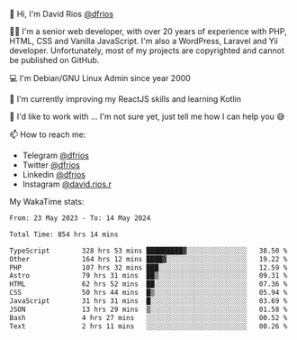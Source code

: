 👋 Hi, I'm David Rios [@dfrios](https://github.com/dfrios)

👨‍💻 I'm a senior web developer, with over 20 years of experience with PHP, HTML, CSS and Vanilla JavaScript. I'm also a WordPress, Laravel and Yii developer. Unfortunately, most of my projects are copyrighted and cannot be published on GitHub.

💻 I'm Debian/GNU Linux Admin since year 2000

🌱 I'm currently improving my ReactJS skills and learning Kotlin

💞️ I'd like to work with ... I'm not sure yet, just tell me how I can help you 😅


📫 How to reach me:
* Telegram [@dfrios](https://t.me/dfrios)
* Twitter [@dfrios](https://twitter.com/dfrios)
* Linkedin [@dfrios](https://linkedin.com/in/dfrios)
* Instagram [@david.rios.r](https://instagram.com/david.rios.r)



My WakaTime stats:
<!--START_SECTION:waka-->

```txt
From: 23 May 2023 - To: 14 May 2024

Total Time: 854 hrs 14 mins

TypeScript        328 hrs 53 mins █████████▓░░░░░░░░░░░░░░░   38.50 %
Other             164 hrs 12 mins ████▓░░░░░░░░░░░░░░░░░░░░   19.22 %
PHP               107 hrs 32 mins ███░░░░░░░░░░░░░░░░░░░░░░   12.59 %
Astro             79 hrs 31 mins  ██▒░░░░░░░░░░░░░░░░░░░░░░   09.31 %
HTML              62 hrs 52 mins  ██░░░░░░░░░░░░░░░░░░░░░░░   07.36 %
CSS               50 hrs 44 mins  █▒░░░░░░░░░░░░░░░░░░░░░░░   05.94 %
JavaScript        31 hrs 31 mins  █░░░░░░░░░░░░░░░░░░░░░░░░   03.69 %
JSON              13 hrs 29 mins  ▒░░░░░░░░░░░░░░░░░░░░░░░░   01.58 %
Bash              4 hrs 27 mins   ░░░░░░░░░░░░░░░░░░░░░░░░░   00.52 %
Text              2 hrs 11 mins   ░░░░░░░░░░░░░░░░░░░░░░░░░   00.26 %
```

<!--END_SECTION:waka-->
